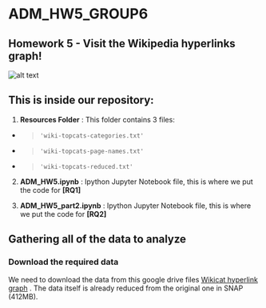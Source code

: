# ADM_HW5_GROUP6
## Homework 5 - Visit the Wikipedia hyperlinks graph!
![alt text](https://upload.wikimedia.org/wikipedia/commons/thumb/d/d5/Hyperlink-Wikipedia.svg/800px-Hyperlink-Wikipedia.svg.png)

## This is inside our repository:
1. **Resources Folder** : This folder contains 3 files:

 * > `'wiki-topcats-categories.txt'`
 * > `'wiki-topcats-page-names.txt'`
 * > `'wiki-topcats-reduced.txt'`

2. **ADM_HW5.ipynb** : Ipython Jupyter Notebook file, this is where we put the code for **[RQ1]**

3. **ADM_HW5_part2.ipynb** : Ipython Jupyter Notebook file, this is where we put the code for **[RQ2]**

## Gathering all of the data to analyze

### Download the required data

We need to download the data from this google drive files [Wikicat hyperlink graph](https://drive.google.com/file/d/1ghPJ4g6XMCUDFQ2JPqAVveLyytG8gBfL/view) . The data itself is already reduced from the original one in SNAP (412MB).
